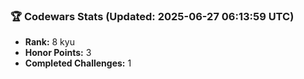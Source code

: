 ### 🏆 Codewars Stats (Updated: 2025-06-27 06:13:59 UTC)

- **Rank:** 8 kyu
- **Honor Points:** 3
- **Completed Challenges:** 1
